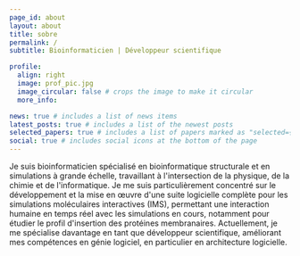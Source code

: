 ```yaml
---
page_id: about
layout: about
title: sobre
permalink: /
subtitle: Bioinformaticien | Développeur scientifique

profile:
  align: right
  image: prof_pic.jpg
  image_circular: false # crops the image to make it circular
  more_info: 

news: true # includes a list of news items
latest_posts: true # includes a list of the newest posts
selected_papers: true # includes a list of papers marked as "selected={true}"
social: true # includes social icons at the bottom of the page
---
```


Je suis bioinformaticien spécialisé en bioinformatique structurale et en 
simulations à grande échelle, travaillant à l'intersection de la physique, de 
la chimie et de l'informatique. Je me suis particulièrement concentré sur le 
développement et la mise en œuvre d'une suite logicielle complète pour les 
simulations moléculaires interactives (IMS), permettant une interaction 
humaine en temps réel avec les simulations en cours, notamment pour étudier 
le profil d'insertion des protéines membranaires. Actuellement, je me 
spécialise davantage en tant que développeur scientifique, améliorant mes 
compétences en génie logiciel, en particulier en architecture logicielle.

